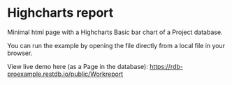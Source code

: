 # Highcharts report

Minimal html page with a Highcharts Basic bar chart of a Project database.

You can run the example by opening the file directly from a local file in your browser.

View live demo here (as a Page in the database): 
https://rdb-proexample.restdb.io/public/Workreport